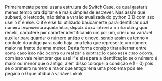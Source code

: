 Primeiramente pensei usar a estrutura de Switch Case, da qual gastaria menos tempo pra digitar e é mais simples de escrever. Mas assim que submeti, o leetcode, não tinha a versão atualizada do python 3.10 com isso usei o if e else. O if e else foi utilizado basicamente para identificar qual numero representa aquela letra, depois disso interei a minha string que recebi, caractere por caracter identificando um por um, criei uma variável auxiliar para guardar o número antigo e o novo, sendo assim eu tenho o controle do antigo para cado haja uma letra que represente um número maior na frente de uma menor. Desta forma consigo tirar alternar entre soma caso isso não ocorra ou realizar a subtração caso esse caso ocorra, com isso vale relembrar que usei if e else para a identifcação se o número é maior ou menor que o antigo, além disso coloquei a condição e (!= 0) pois se o primeiro número é maior que antigo teria uma problema pois ele pegaria o 0 que atribui à variável. okok